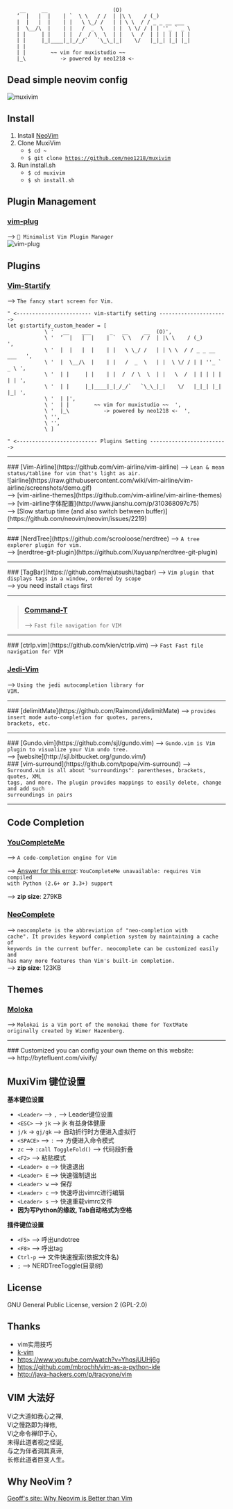 
        __     __                     (O)
       ’  |   |  |    | `  \ \   / /  | |\ \    / (_)
       |  |   |  |    | |   \ \_/ /   | | \ \  / / _ _ __ ___
       |  \__/\  |    | |   /  _  \   | |  \ \/ / | | ''_ ` _ \
       | |     | |    | |  /  / \  \  | |   \  /  | | | | | | |
       | |     |_|____|_|_/_/`   `\_\_|_|    \/   |_|_| |_| |_|
       | |
       | |        ~~ vim for muxistudio ~~
       |_\           -> powered by neo1218 <-

## Dead simple neovim config
![muxivim](https://cloud.githubusercontent.com/assets/10671733/17623017/869c5780-60d0-11e6-8ad7-1b92206fc794.png)

## Install
1. Install [NeoVim]( https://salt.bountysource.com/teams/neovim)
2. Clone MuxiVim
    + <code>$ cd ~</code>
    + <code>$ git clone https://github.com/neo1218/muxivim</code>
3. Run install.sh
    + <code>$ cd muxivim</code>
    + <code>$ sh install.sh</code>

## Plugin Management
### [vim-plug](https://github.com/junegunn/vim-plug)
--> <code>🌺 Minimalist Vim Plugin Manager</code><br/>
![vim-plug](https://raw.githubusercontent.com/junegunn/i/master/vim-plug/installer.gif)

## Plugins
### [Vim-Startify](https://github.com/mhinz/vim-startify)
--> <code>The fancy start screen for Vim.</code> <br/>

    " <------------------------ vim-startify setting ---------------------->
    let g:startify_custom_header = [
                \ '   __    ___      _   __     __  (O)',
                \ '  ’  |   |  |    | `  \ \   / /  | |\ \    / (_)           ',
                \ '  |  |   |  |    | |   \ \_/ /   | | \ \  / / _ _ __ ___   ',
                \ '  |  \__/\  |    | |   /  _  \   | |  \ \/ / | | ''_ ` _ \ ',
                \ '  | |     | |    | |  /  / \  \  | |   \  /  | | | | | | | ',
                \ '  | |     |_|____|_|_/_/`   `\_\_|_|    \/   |_|_| |_| |_| ',
                \ '  | |',
                \ '  | |        ~~ vim for muxistudio ~~  ',
                \ '  |_\           -> powered by neo1218 <-  ',
                \ '',
                \ '',
                \ ]
    
    " <-------------------------- Plugins Setting ------------------------->

<hr/>
### [Vim-Airline](https://github.com/vim-airline/vim-airline)
--> <code>Lean & mean status/tabline for vim that's light as air.</code><br/>
![airline](https://raw.githubusercontent.com/wiki/vim-airline/vim-airline/screenshots/demo.gif)<br/>
--> [vim-airline-themes](https://github.com/vim-airline/vim-airline-themes)<br/>
--> [vim-airline字体配置](http://www.jianshu.com/p/310368097c75)<br/>
--> [Slow startup time (and also switch between buffer)](https://github.com/neovim/neovim/issues/2219)

<hr/>
### [NerdTree](https://github.com/scrooloose/nerdtree)
--> <code>A tree explorer plugin for vim.</code><br/>
--> [nerdtree-git-plugin](https://github.com/Xuyuanp/nerdtree-git-plugin)

<hr/>
### [TagBar](https://github.com/majutsushi/tagbar)
--> <code>Vim plugin that displays tags in a window, ordered by scope</code><br/>
--> you need install <code>ctags</code> first
<hr/>

> ### [Command-T](https://github.com/wincent/command-t)
> --> <code>Fast file navigation for VIM</code><br/>

<hr/>
### [ctrlp.vim](https://github.com/kien/ctrlp.vim)
--> <code>Fast Fast file navigation for VIM</code><br/>

### [Jedi-Vim](https://github.com/davidhalter/jedi-vim)
--> <code>Using the jedi autocompletion library for VIM.</code><br/>
<hr/>
### [delimitMate](https://github.com/Raimondi/delimitMate)
--> <code>provides insert mode auto-completion for quotes, parens,
brackets, etc.</code><br/>
<hr/>
### [Gundo.vim](https://github.com/sjl/gundo.vim)
--> <code>Gundo.vim is Vim plugin to visualize your Vim undo tree.</code><br/>
--> [website](http://sjl.bitbucket.org/gundo.vim/)<br/>
### [vim-surround](https://github.com/tpope/vim-surround)
--> <code>Surround.vim is all about "surroundings": parentheses, brackets, quotes, XML
tags, and more. The plugin provides mappings to easily delete, change and add such
surroundings in pairs</code><br/>
<hr/>

## Code Completion
### [YouCompleteMe](https://github.com/Valloric/YouCompleteMe)
--> <code>A code-completion engine for Vim </code><br/>

--> [Answer for this error](https://neovim.io/doc/user/provider.html): <code>YouCompleteMe unavailable: requires Vim compiled with Python (2.6+ or 3.3+) support</code>

--> **zip size**: 279KB<br/>

### [NeoComplete](https://github.com/Shougo/neocomplete.vim)
--> <code>neocomplete is the abbreviation of "neo-completion with cache". It provides
keyword completion system by maintaining a cache of keywords in the current buffer.
neocomplete can be customized easily and has many more features than Vim's built-in
completion.</code><br/>
--> **zip size**: 123KB<br/>

## Themes
### [Moloka](https://github.com/tomasr/molokai)
--> <code>Molokai is a Vim port of the monokai theme for TextMate originally created by Wimer Hazenberg.</code>
<hr/>
### Customized
you can config your own theme on this website:<br/>
--> http://bytefluent.com/vivify/

## MuxiVim 键位设置
**基本键位设置**

+ ```<Leader>``` --> ```,``` --> Leader键位设置
+ ```<ESC>``` --> ```jk``` --> jk 有益身体健康
+ ```j/k``` -> ```gj/gk``` --> 自动折行时方便进入虚拟行
+ ```<SPACE>``` --> ```:``` --> 方便进入命令模式
+ ```zc``` --> ```:call ToggleFold()``` --> 代码段折叠
+ ```<F2>``` --> 粘贴模式
+ ```<Leader> e``` --> 快速退出
+ ```<Leader> E``` --> 快速强制退出
+ ```<Leader> w``` --> 保存
+ ```<Leader> c``` --> 快速呼出vimrc进行编辑
+ ```<Leader> s``` --> 快速重载vimrc文件
+ **因为写Python的缘故, Tab自动格式为空格**

**插件键位设置**

+ ```<F5>``` --> 呼出undotree
+ ```<F8>``` --> 呼出tag
+ ```Ctrl-p``` --> 文件快速搜索(依据文件名)
+ ```;``` --> NERDTreeToggle(目录树)


## License
GNU General Public License, version 2 (GPL-2.0)

## Thanks

+ vim实用技巧
+ [k-vim](https://github.com/wklken/k-vim)
+ https://www.youtube.com/watch?v=YhqsjUUHj6g
+ https://github.com/mbrochh/vim-as-a-python-ide
+ http://java-hackers.com/p/tracyone/vim

## VIM 大法好
Vi之大道如我心之禅, <br/>
Vi之慢路即为禅修, <br/>
Vi之命令禅印于心, <br/>
未得此道者视之怪诞, <br/>
与之为伴者洞其真谛, <br/>
长修此道者巨变人生。<br/>

## Why NeoVim ?
[Geoff's site: Why Neovim is Better than Vim](http://geoff.greer.fm/2015/01/15/why-neovim-is-better-than-vim/)
